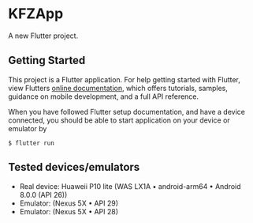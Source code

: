 # KFZApp

A new Flutter project.

## Getting Started

This project is a Flutter application. For help getting started with Flutter, view Flutters [online documentation](https://flutter.dev/docs), which offers tutorials,
samples, guidance on mobile development, and a full API reference.

When you have followed Flutter setup documentation, and have a device connected, you
should be able to start application on your device or emulator by

```
$ flutter run
```

## Tested devices/emulators

- Real device: Huaweii P10 lite (WAS LX1A • android-arm64 • Android 8.0.0 (API 26))
- Emulator: (Nexus 5X • API 29)
- Emulator: (Nexus 5X • API 28)
